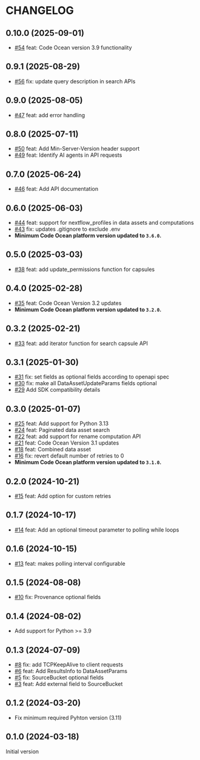 CHANGELOG
=========

## 0.10.0 (2025-09-01)
- [#54](https://github.com/codeocean/codeocean-sdk-python/pull/54) feat: Code Ocean version 3.9 functionality

## 0.9.1 (2025-08-29)
- [#56](https://github.com/codeocean/codeocean-sdk-python/pull/56) fix: update query description in search APIs

## 0.9.0 (2025-08-05)
- [#47](https://github.com/codeocean/codeocean-sdk-python/pull/47) feat: add error handling

## 0.8.0 (2025-07-11)
- [#50](https://github.com/codeocean/codeocean-sdk-python/pull/50) feat: Add Min-Server-Version header support
- [#49](https://github.com/codeocean/codeocean-sdk-python/pull/49) feat: Identify AI agents in API requests

## 0.7.0 (2025-06-24)
- [#46](https://github.com/codeocean/codeocean-sdk-python/pull/46) feat: Add API documentation

## 0.6.0 (2025-06-03)
- [#44](https://github.com/codeocean/codeocean-sdk-python/pull/44) feat: support for nextflow_profiles in data assets and computations
- [#43](https://github.com/codeocean/codeocean-sdk-python/pull/43) fix: updates .gitignore to exclude .env
- **Minimum Code Ocean platform version updated to `3.6.0`.** 

## 0.5.0 (2025-03-03)
- [#38](https://github.com/codeocean/codeocean-sdk-python/pull/38) feat: add update_permissions function for capsules 

## 0.4.0 (2025-02-28)
- [#35](https://github.com/codeocean/codeocean-sdk-python/pull/35) feat: Code Ocean Version 3.2 updates 
- **Minimum Code Ocean platform version updated to `3.2.0`.**  

## 0.3.2 (2025-02-21)
- [#33](https://github.com/codeocean/codeocean-sdk-python/pull/33) feat: add iterator function for search capsule API

## 0.3.1 (2025-01-30)
- [#31](https://github.com/codeocean/codeocean-sdk-python/pull/31) fix: set fields as optional fields according to openapi spec
- [#30](https://github.com/codeocean/codeocean-sdk-python/pull/30) fix: make all DataAssetUpdateParams fields optional
- [#29](https://github.com/codeocean/codeocean-sdk-python/pull/29) Add SDK compatibility details

## 0.3.0 (2025-01-07)

- [#25](https://github.com/codeocean/codeocean-sdk-python/pull/25) feat: Add support for Python 3.13
- [#24](https://github.com/codeocean/codeocean-sdk-python/pull/24) feat: Paginated data asset search
- [#22](https://github.com/codeocean/codeocean-sdk-python/pull/22) feat: add support for rename computation API
- [#21](https://github.com/codeocean/codeocean-sdk-python/pull/21) feat: Code Ocean Version 3.1 updates
- [#18](https://github.com/codeocean/codeocean-sdk-python/pull/18) feat: Combined data asset
- [#16](https://github.com/codeocean/codeocean-sdk-python/pull/16) fix: revert default number of retries to 0
- **Minimum Code Ocean platform version updated to `3.1.0`.**  

## 0.2.0 (2024-10-21)

- [#15](https://github.com/codeocean/codeocean-sdk-python/pull/15) feat: Add option for custom retries

## 0.1.7 (2024-10-17)

- [#14](https://github.com/codeocean/codeocean-sdk-python/pull/14) feat: Add an optional timeout parameter to polling while loops

## 0.1.6 (2024-10-15)

- [#13](https://github.com/codeocean/codeocean-sdk-python/pull/13) feat: makes polling interval configurable

## 0.1.5 (2024-08-08)

- [#10](https://github.com/codeocean/codeocean-sdk-python/pull/10) fix: Provenance optional fields

## 0.1.4 (2024-08-02)

- Add support for Python >= 3.9

## 0.1.3 (2024-07-09)

- [#8](https://github.com/codeocean/codeocean-sdk-python/pull/8) fix: add TCPKeepAlive to client requests
- [#6](https://github.com/codeocean/codeocean-sdk-python/pull/6) feat: Add ResultsInfo to DataAssetParams
- [#5](https://github.com/codeocean/codeocean-sdk-python/pull/5) fix: SourceBucket optional fields
- [#3](https://github.com/codeocean/codeocean-sdk-python/pull/3) feat: Add external field to SourceBucket

## 0.1.2 (2024-03-20)

- Fix minimum required Pyhton version (3.11)

## 0.1.0 (2024-03-18)

Initial version

